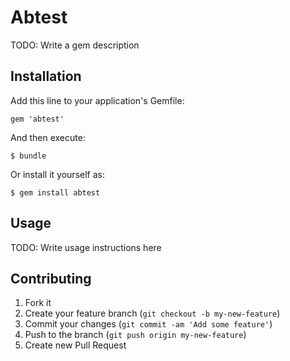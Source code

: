 # Abtest

TODO: Write a gem description

## Installation

Add this line to your application's Gemfile:

    gem 'abtest'

And then execute:

    $ bundle

Or install it yourself as:

    $ gem install abtest

## Usage

TODO: Write usage instructions here

## Contributing

1. Fork it
2. Create your feature branch (`git checkout -b my-new-feature`)
3. Commit your changes (`git commit -am 'Add some feature'`)
4. Push to the branch (`git push origin my-new-feature`)
5. Create new Pull Request
